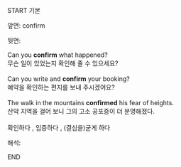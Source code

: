 START
기본

앞면:
confirm


뒷면:
<div>Can you <strong>confirm</strong> what happened? </div><div>무슨 일이 있었는지 확인해 줄 수 있으세요?<br><br><div>Can you write and <strong>confirm</strong> your booking? </div><div>예약을 확인하는 편지를 보내 주시겠어요?<br><br><div>The walk in the mountains <b>confirmed</b> his fear of heights. </div><div>산악 지역을 걸어 보니 그의 고소 공포증이 더 분명해졌다.<br><br><div><div>확인하다 , 입증하다 , (결심을)굳게 하다</div></div></div></div></div>


해석:

END
